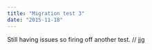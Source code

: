 ```yaml
---
title: "Migration test 3"
date: "2015-11-18"
---
```


<div class="content">
<p>Still having issues so firing off another test. // jjg</p>
</div>

